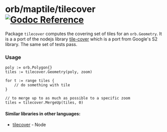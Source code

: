 orb/maptile/tilecover [![Godoc Reference](https://godoc.org/github.com/paulmach/orb/maptile/tilecover?status.svg)](https://godoc.org/github.com/paulmach/orb/maptile/tilecover)
=====================

Package `tilecover` computes the covering set of tiles for an `orb.Geometry`.
It is a a port of the nodejs library [tile-cover](https://github.com/mapbox/tile-cover)
which is a port from Google's S2 library. The same set of tests pass.

### Usage

```
poly := orb.Polygon{}
tiles := tilecover.Geometry(poly, zoom)

for t := range tiles {
	// do something with tile
}

// to merge up to as much as possible to a specific zoom
tiles = tilecover.MergeUp(tiles, 0)
```

#### Similar libraries in other languages:

* [tilecover](https://github.com/mapbox/tile-cover) - Node
